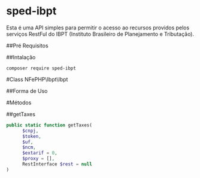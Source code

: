 # sped-ibpt

Esta é uma API simples para permitir o acesso ao recursos providos pelos serviços RestFul do IBPT (Instituto Brasileiro de Planejamento e Tributação).

##Pré Requisitos

##Intalação

```
composer require sped-ibpt
```

#Class NFePHP\Ibpt\Ibpt

##Forma de Uso



#Métodos

##getTaxes

```php
public static function getTaxes(
      $cnpj,
      $token,
      $uf,
      $ncm,
      $extarif = 0,
      $proxy = [],
      RestInterface $rest = null
)
```
